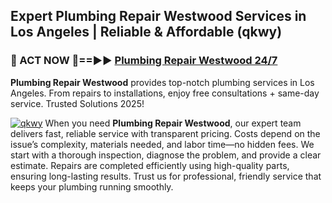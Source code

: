 ## Expert Plumbing Repair Westwood Services in Los Angeles | Reliable & Affordable (qkwy)  

<h3>🚿 ACT NOW 🌟==►► <a href="https://tinyurl.com/2ne6vx2x" rel="nofollow">Plumbing Repair Westwood 24/7</a></h3>

**Plumbing Repair Westwood** provides top-notch plumbing services in Los Angeles. From repairs to installations, enjoy free consultations + same-day service. Trusted Solutions 2025!

[![qkwy](https://i.imgur.com/4PFF4AK.jpeg)](https://tinyurl.com/2ne6vx2x)
When you need **Plumbing Repair Westwood**, our expert team delivers fast, reliable service with transparent pricing. Costs depend on the issue’s complexity, materials needed, and labor time—no hidden fees. We start with a thorough inspection, diagnose the problem, and provide a clear estimate. Repairs are completed efficiently using high-quality parts, ensuring long-lasting results. Trust us for professional, friendly service that keeps your plumbing running smoothly.